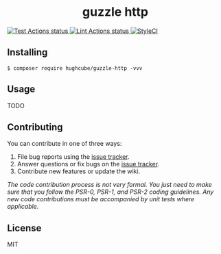 <h1 align="center"> guzzle http </h1>

<p>
    <a href="https://github.com/hughcube-php/guzzle-http/actions?query=workflow%3ATest">
        <img src="https://github.com/hughcube-php/guzzle-http/workflows/Test/badge.svg" alt="Test Actions status">
    </a>
    <a href="https://github.com/hughcube-php/guzzle-http/actions?query=workflow%3ALint">
        <img src="https://github.com/hughcube-php/guzzle-http/workflows/Lint/badge.svg" alt="Lint Actions status">
    </a>
    <a href="https://styleci.io/repos/75055401">
        <img src="https://github.styleci.io/repos/75055401/shield?branch=master" alt="StyleCI">
    </a>
</p>

## Installing

```shell
$ composer require hughcube/guzzle-http -vvv
```

## Usage

TODO

## Contributing

You can contribute in one of three ways:

1. File bug reports using the [issue tracker](https://github.com/hughcube-php/package/issues).
2. Answer questions or fix bugs on the [issue tracker](https://github.com/hughcube-php/package/issues).
3. Contribute new features or update the wiki.

_The code contribution process is not very formal. You just need to make sure that you follow the PSR-0, PSR-1, and PSR-2 coding guidelines. Any new code contributions must be accompanied by unit tests where applicable._

## License

MIT